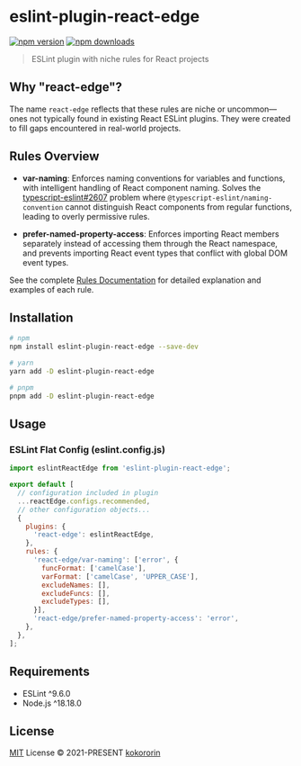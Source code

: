 # eslint-plugin-react-edge

[![npm version][npm-version-src]][npm-version-href]
[![npm downloads][npm-downloads-src]][npm-downloads-href]

> ESLint plugin with niche rules for React projects

## Why "react-edge"?

The name `react-edge` reflects that these rules are niche or uncommon—ones not typically found in existing React ESLint plugins. They were created to fill gaps encountered in real-world projects.

## Rules Overview

- **var-naming**: Enforces naming conventions for variables and functions, with intelligent handling of React component naming. Solves the [typescript-eslint#2607](https://github.com/typescript-eslint/typescript-eslint/issues/2607) problem where `@typescript-eslint/naming-convention` cannot distinguish React components from regular functions, leading to overly permissive rules.

- **prefer-named-property-access**: Enforces importing React members separately instead of accessing them through the React namespace, and prevents importing React event types that conflict with global DOM event types.

See the complete [Rules Documentation](./src/rules) for detailed explanation and examples of each rule.

## Installation

```bash
# npm
npm install eslint-plugin-react-edge --save-dev

# yarn
yarn add -D eslint-plugin-react-edge

# pnpm
pnpm add -D eslint-plugin-react-edge
```

## Usage

### ESLint Flat Config (eslint.config.js)

```js
import eslintReactEdge from 'eslint-plugin-react-edge';

export default [
  // configuration included in plugin
  ...reactEdge.configs.recommended,
  // other configuration objects...
  {
    plugins: {
      'react-edge': eslintReactEdge,
    },
    rules: {
      'react-edge/var-naming': ['error', {
        funcFormat: ['camelCase'],
        varFormat: ['camelCase', 'UPPER_CASE'],
        excludeNames: [],
        excludeFuncs: [],
        excludeTypes: [],
      }],
      'react-edge/prefer-named-property-access': 'error',
    },
  },
];
```

## Requirements

- ESLint ^9.6.0
- Node.js ^18.18.0

## License

[MIT](./LICENSE) License © 2021-PRESENT [kokororin](https://github.com/kokororin)

[npm-version-src]: https://img.shields.io/npm/v/eslint-plugin-react-edge?style=flat&colorA=18181B&colorB=28CF8D
[npm-version-href]: https://npmjs.com/package/eslint-plugin-react-edge
[npm-downloads-src]: https://img.shields.io/npm/dm/eslint-plugin-react-edge?style=flat&colorA=18181B&colorB=28CF8D
[npm-downloads-href]: https://npmjs.com/package/eslint-plugin-react-edge
